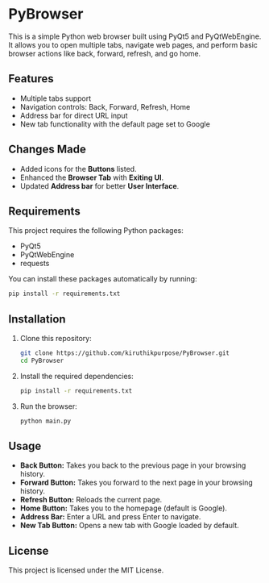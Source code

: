 # PyBrowser

This is a simple Python web browser built using PyQt5 and PyQtWebEngine. It allows you to open multiple tabs, navigate web pages, and perform basic browser actions like back, forward, refresh, and go home. 

## Features
- Multiple tabs support
- Navigation controls: Back, Forward, Refresh, Home
- Address bar for direct URL input
- New tab functionality with the default page set to Google

## Changes Made

- Added icons for the **Buttons** listed.
- Enhanced the **Browser Tab** with **Exiting UI**.
- Updated **Address bar** for better **User Interface**.


## Requirements

This project requires the following Python packages:
- PyQt5
- PyQtWebEngine
- requests

You can install these packages automatically by running:
```bash
pip install -r requirements.txt
```

## Installation

1. Clone this repository:
   ```bash
   git clone https://github.com/kiruthikpurpose/PyBrowser.git
   cd PyBrowser
   ```

2. Install the required dependencies:
   ```bash
   pip install -r requirements.txt
   ```

3. Run the browser:
   ```bash
   python main.py
   ```

## Usage

- **Back Button:** Takes you back to the previous page in your browsing history.
- **Forward Button:** Takes you forward to the next page in your browsing history.
- **Refresh Button:** Reloads the current page.
- **Home Button:** Takes you to the homepage (default is Google).
- **Address Bar:** Enter a URL and press Enter to navigate.
- **New Tab Button:** Opens a new tab with Google loaded by default.



## License

This project is licensed under the MIT License.

